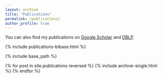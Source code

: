 ```yaml
---
layout: archive
title: "Publications"
permalink: /publications/
author_profile: true
---
```


You can also find my publications on <u><a href="{{site.author.googlescholar}}">Google Scholar</a></u> and <u><a href="{{site.author.dblp}}">DBLP</a></u>.

{% include publications-bibase.html %}

{% include base_path %}

{% for post in site.publications reversed %}
  {% include archive-single.html %}
{% endfor %}